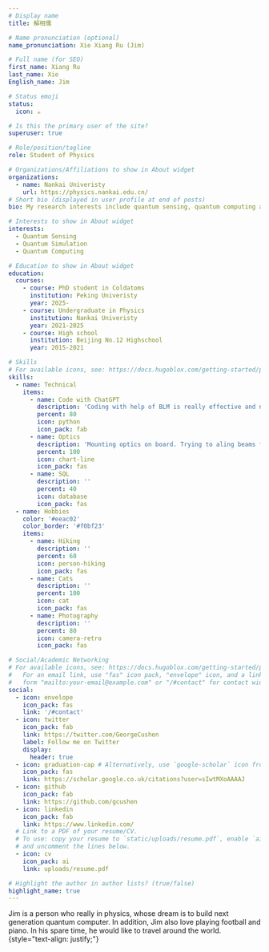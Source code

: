 ```yaml
---
# Display name
title: 解相儒

# Name pronunciation (optional)
name_pronunciation: Xie Xiang Ru (Jim)

# Full name (for SEO)
first_name: Xiang Ru
last_name: Xie
English_name: Jim

# Status emoji
status:
  icon: ☕️

# Is this the primary user of the site?
superuser: true

# Role/position/tagline
role: Student of Physics

# Organizations/Affiliations to show in About widget
organizations:
  - name: Nankai Univeristy
    url: https://physics.nankai.edu.cn/
# Short bio (displayed in user profile at end of posts)
bio: My research interests include quantum sensing, quantum computing and quantum simulation with netrual atom array.

# Interests to show in About widget
interests:
  - Quantum Sensing
  - Quantum Simulation
  - Quantum Computing

# Education to show in About widget
education:
  courses:
    - course: PhD student in Coldatoms
      institution: Peking Univeristy
      year: 2025-
    - course: Undergraduate in Physics
      institution: Nankai Univeristy
      year: 2021-2025
    - course: High school
      institution: Beijing No.12 Highschool
      year: 2015-2021

# Skills
# For available icons, see: https://docs.hugoblox.com/getting-started/page-builder/#icons
skills:
  - name: Technical
    items:
      - name: Code with ChatGPT
        description: 'Coding with help of BLM is really effective and necessary in nowdays research'
        percent: 80
        icon: python
        icon_pack: fab
      - name: Optics
        description: 'Mounting optics on board. Trying to aling beams from here to there with various optics, just like drawing. '
        percent: 100
        icon: chart-line
        icon_pack: fas
      - name: SQL
        description: ''
        percent: 40
        icon: database
        icon_pack: fas
  - name: Hobbies
    color: '#eeac02'
    color_border: '#f0bf23'
    items:
      - name: Hiking
        description: ''
        percent: 60
        icon: person-hiking
        icon_pack: fas
      - name: Cats
        description: ''
        percent: 100
        icon: cat
        icon_pack: fas
      - name: Photography
        description: ''
        percent: 80
        icon: camera-retro
        icon_pack: fas

# Social/Academic Networking
# For available icons, see: https://docs.hugoblox.com/getting-started/page-builder/#icons
#   For an email link, use "fas" icon pack, "envelope" icon, and a link in the
#   form "mailto:your-email@example.com" or "/#contact" for contact widget.
social:
  - icon: envelope
    icon_pack: fas
    link: '/#contact'
  - icon: twitter
    icon_pack: fab
    link: https://twitter.com/GeorgeCushen
    label: Follow me on Twitter
    display:
      header: true
  - icon: graduation-cap # Alternatively, use `google-scholar` icon from `ai` icon pack
    icon_pack: fas
    link: https://scholar.google.co.uk/citations?user=sIwtMXoAAAAJ
  - icon: github
    icon_pack: fab
    link: https://github.com/gcushen
  - icon: linkedin
    icon_pack: fab
    link: https://www.linkedin.com/
  # Link to a PDF of your resume/CV.
  # To use: copy your resume to `static/uploads/resume.pdf`, enable `ai` icons in `params.yaml`,
  # and uncomment the lines below.
  - icon: cv
    icon_pack: ai
    link: uploads/resume.pdf

# Highlight the author in author lists? (true/false)
highlight_name: true
---
```


Jim is a person who really in physics, whose dream is to build next generation quantum computer. In addition, Jim also love playing football and piano. In his spare time, he would like to travel around the world.
{style="text-align: justify;"}
